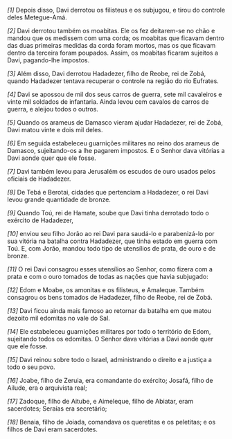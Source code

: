 *[1]* Depois disso, Davi derrotou os filisteus e os subjugou, e tirou do controle deles Metegue-Amá.

*[2]* Davi derrotou também os moabitas. Ele os fez deitarem-se no chão e mandou que os medissem com uma corda; os moabitas que ficavam dentro das duas primeiras medidas da corda foram mortos, mas os que ficavam dentro da terceira foram poupados. Assim, os moabitas ficaram sujeitos a Davi, pagando-lhe impostos.

*[3]* Além disso, Davi derrotou Hadadezer, filho de Reobe, rei de Zobá, quando Hadadezer tentava recuperar o controle na região do rio Eufrates.

*[4]* Davi se apossou de mil dos seus carros de guerra, sete mil cavaleiros e vinte mil soldados de infantaria. Ainda levou cem cavalos de carros de guerra, e aleijou todos o outros.

*[5]* Quando os arameus de Damasco vieram ajudar Hadadezer, rei de Zobá, Davi matou vinte e dois mil deles.

*[6]* Em seguida estabeleceu guarnições militares no reino dos arameus de Damasco, sujeitando-os a lhe pagarem impostos. E o Senhor dava vitórias a Davi aonde quer que ele fosse.

*[7]* Davi também levou para Jerusalém os escudos de ouro usados pelos oficiais de Hadadezer.

*[8]* De Tebá e Berotai, cidades que pertenciam a Hadadezer, o rei Davi levou grande quantidade de bronze.

*[9]* Quando Toú, rei de Hamate, soube que Davi tinha derrotado todo o exército de Hadadezer,

*[10]* enviou seu filho Jorão ao rei Davi para saudá-lo e parabenizá-lo por sua vitória na batalha contra Hadadezer, que tinha estado em guerra com Toú. E, com Jorão, mandou todo tipo de utensílios de prata, de ouro e de bronze.

*[11]* O rei Davi consagrou esses utensílios ao Senhor, como fizera com a prata e com o ouro tomados de todas as nações que havia subjugado:

*[12]* Edom e Moabe, os amonitas e os filisteus, e Amaleque. Também consagrou os bens tomados de Hadadezer, filho de Reobe, rei de Zobá.

*[13]* Davi ficou ainda mais famoso ao retornar da batalha em que matou dezoito mil edomitas no vale do Sal.

*[14]* Ele estabeleceu guarnições militares por todo o território de Edom, sujeitando todos os edomitas. O Senhor dava vitórias a Davi aonde quer que ele fosse.

*[15]* Davi reinou sobre todo o Israel, administrando o direito e a justiça a todo o seu povo.

*[16]* Joabe, filho de Zeruia, era comandante do exército; Josafá, filho de Ailude, era o arquivista real;

*[17]* Zadoque, filho de Aitube, e Aimeleque, filho de Abiatar, eram sacerdotes; Seraías era secretário;

*[18]* Benaia, filho de Joiada, comandava os queretitas e os peletitas; e os filhos de Davi eram sacerdotes.

